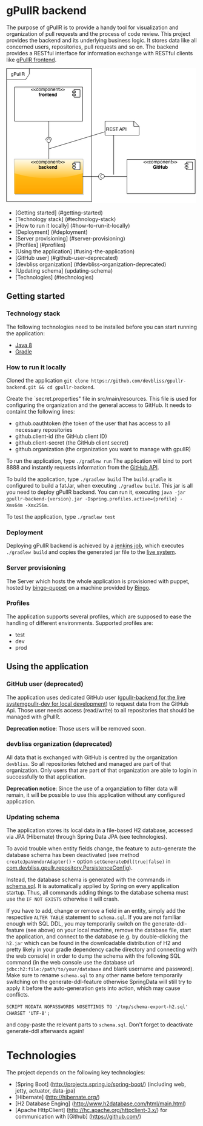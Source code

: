 # gPullR backend
The purpose of gPullR is to provide a handy tool for visualization and organization of pull requests and the process of code review. This project provides the backend and its underlying business logic. It stores data like all concerned users, repositories, pull requests and so on. The backend provides a RESTful interface for information exchange with RESTful clients like [gPullR frontend](https://github.com/devbliss/gpullr-frontend/).

![components](/docs/components.png)

-  [Getting started] (#getting-started)
  -  [Technology stack] (#technology-stack)
  -  [How to run it locally] (#how-to-run-it-locally)
  -  [Deployment] (#deployment)
  -  [Server provisioning] (#server-provisioning)
  -  [Profiles] (#profiles)
-  [Using the application] (#using-the-application)
  -  [GitHub user] (#github-user-deprecated)
  -  [devbliss organization] (#devbliss-organization-deprecated)
  -  [Updating schema] (updating-schema)
-  [Technologies] (#technologies)

## Getting started
### Technology stack
The following technologies need to be installed before you can start running the application:

  * [Java 8](https://java.com/download/)
  * [Gradle](http://gradle.org/)

### How to run it locally
Cloned the application `git clone https://github.com/devbliss/gpullr-backend.git && cd gpullr-backend`.

Create the `secret.properties" file in src/main/resources. 
This file is used for configuring the organization and the general access to GitHub. It needs to containt the following lines:
* github.oauthtoken (the token of the user that has access to all necessary repositories
* github.client-id (the GitHub client ID)
* github.client-secret (the GitHub client secret)
* github.organization (the organization you want to manage with gpullR)

To run the application, type
`./gradlew run`
The application will bind to port 8888 and instantly requests information from the [GitHub API](https://developer.github.com/v3/).

To build the application, type
`./gradlew build`
The `build.gradle` is configured to build a fatJar, when executing `./gradlew build`. This jar is all you need to deploy gPullR backend. You can run it, executing `java -jar gpullr-backend-{version}.jar -Dspring.profiles.active={profile} -Xms64m -Xmx256m`.

To test the application, type
`./gradlew test`

### Deployment
Deploying gPullR backend is achieved by a [jenkins job](http://jenkins.devbliss.com/view/gPullR/job/gPullR-backend-build/), which executes `./gradlew build` and copies the generated jar file to the [live system](http://gpullr.devbliss.com/).

### Server provisioning
The Server which hosts the whole application is provisioned with puppet, hosted by [bingo-puppet](https://github.com/devbliss/bingo-puppet/tree/master/modules/gpullr) on a machine provided by [Bingo](http://staging.bingo.devbliss.com/instances).

### Profiles
The application supports several profiles, which are supposed to ease the handling of different environments. Supported profiles are:

* test
* dev
* prod

## Using the application
### GitHub user (deprecated)
The application uses dedicated GitHub user ([gpullr-backend for the live system](https://github.com/gpullr-backend)[gpullr-dev for local development](https://github.com/gpullr-dev)) to request data from the GitHub Api. Those user needs access (read/write) to all repositories that should be managed with gPullR.

**Deprecation notice**: Those users will be removed soon.

### devbliss organization (deprecated)
All data that is exchanged with GitHub is centred by the organization `devbliss`. So all repositories fetched and managed are part of that organization. Only users that are part of that organization are able to login in successfully to that application.

**Deprecation notice**: Since the use of a organziation to filter data will remain, it will be possible to use this application without any configured application.

### Updating schema
The application stores its local data in a file-based H2 database, accessed via JPA (Hibernate) through Spring Data
JPA (see technologies).

To avoid trouble when entity fields change, the feature to auto-generate the database schema has been deactivated (see method `createJpaVendorAdapter()` - option `setGenerateDdl(true|false)` in [com.devbliss.gpullr.repository.PersistenceConfig](https://github.com/devbliss/gpullr-backend/blob/master/src/main/java/com/devbliss/gpullr/repository/PersistenceConfig.java)).

Instead, the database schema is generated with the commands in [schema.sql](https://github.com/devbliss/gpullr-backend/blob/master/src/main/resources/schema.sql). It is automatically applied by Spring on every application startup.
Thus, all commands adding things to the database schema must use the `IF NOT EXISTS` otherwise it will crash.

If you have to add, change or remove a field in an entity, simply add the respective `ALTER TABLE` statement to `schema.sql`.
If you are not familiar enough with SQL DDL, you may temporarily switch on the generate-ddl-feature (see above) on your local machine, remove the database file, start the application, and connect to the database (e.g. by double-clicking the `h2.jar` which can be found in the downloadable distribution of H2 and pretty likely in your gradle dependency cache directory and connecting with the web console) in order to dump the schema with the following SQL command (in the web console use the database url `jdbc:h2:file:/path/to/your/database` and blank username and password).
Make sure to rename `schema.sql` to any other name before temporarily switching on the generate-ddl-feature otherwise SpringData will still try to apply it before the auto-generation gets into action, which may cause conflicts.

`SCRIPT NODATA NOPASSWORDS NOSETTINGS TO '/tmp/schema-export-h2.sql' CHARSET 'UTF-8';`

 and copy-paste the relevant parts to `schema.sql`. Don't forget to deactivate generate-ddl afterwards again!

# Technologies
The project depends on the following key technologies:

* [Spring Boot] (http://projects.spring.io/spring-boot/) (including web, jetty, actuator, data-jpa)
* [Hibernate] (http://hibernate.org/)
* [H2 Database Enging] (http://www.h2database.com/html/main.html)
* [Apache HttpClient] (http://hc.apache.org/httpclient-3.x/) for communication with [Github] (https://github.com/)
